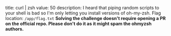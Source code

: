 title: curl | zsh
value: 50
description: I heard that piping random scripts to your shell is bad so I'm only letting you install versions of oh-my-zsh.
Flag location: `/app/flag.txt`
**Solving the challenge doesn't require opening a PR on the official repo. Please don't do it as it might spam the ohmyzsh authors.**